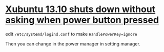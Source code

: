 # [Xubuntu 13.10 shuts down without asking when power button pressed](http://askubuntu.com/questions/363399/xubuntu-13-10-shuts-down-without-asking-when-power-button-pressed)


edit `/etc/systemd/logind.conf` to make `HandlePowerKey=ignore`

Then you can change in the power manager in setting manager.
